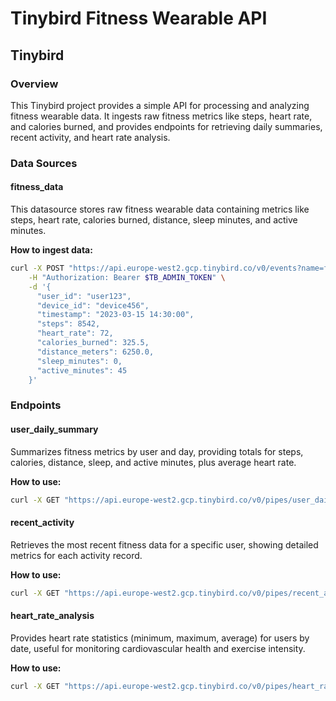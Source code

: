 # Tinybird Fitness Wearable API

## Tinybird

### Overview
This Tinybird project provides a simple API for processing and analyzing fitness wearable data. It ingests raw fitness metrics like steps, heart rate, and calories burned, and provides endpoints for retrieving daily summaries, recent activity, and heart rate analysis.

### Data Sources
#### fitness_data
This datasource stores raw fitness wearable data containing metrics like steps, heart rate, calories burned, distance, sleep minutes, and active minutes.

**How to ingest data:**
```bash
curl -X POST "https://api.europe-west2.gcp.tinybird.co/v0/events?name=fitness_data" \
    -H "Authorization: Bearer $TB_ADMIN_TOKEN" \
    -d '{
      "user_id": "user123",
      "device_id": "device456",
      "timestamp": "2023-03-15 14:30:00",
      "steps": 8542,
      "heart_rate": 72,
      "calories_burned": 325.5,
      "distance_meters": 6250.0,
      "sleep_minutes": 0,
      "active_minutes": 45
    }'
```

### Endpoints
#### user_daily_summary
Summarizes fitness metrics by user and day, providing totals for steps, calories, distance, sleep, and active minutes, plus average heart rate.

**How to use:**
```bash
curl -X GET "https://api.europe-west2.gcp.tinybird.co/v0/pipes/user_daily_summary.json?token=$TB_ADMIN_TOKEN&user_id=user123&start_date=2023-01-01&end_date=2023-12-31"
```

#### recent_activity
Retrieves the most recent fitness data for a specific user, showing detailed metrics for each activity record.

**How to use:**
```bash
curl -X GET "https://api.europe-west2.gcp.tinybird.co/v0/pipes/recent_activity.json?token=$TB_ADMIN_TOKEN&user_id=user123&limit=100"
```

#### heart_rate_analysis
Provides heart rate statistics (minimum, maximum, average) for users by date, useful for monitoring cardiovascular health and exercise intensity.

**How to use:**
```bash
curl -X GET "https://api.europe-west2.gcp.tinybird.co/v0/pipes/heart_rate_analysis.json?token=$TB_ADMIN_TOKEN&user_id=user123&start_date=2023-01-01&end_date=2023-12-31"
```
